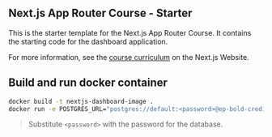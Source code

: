 ## Next.js App Router Course - Starter

This is the starter template for the Next.js App Router Course. It contains the starting code for the dashboard application.

For more information, see the [course curriculum](https://nextjs.org/learn) on the Next.js Website.

## Build and run docker container

```bash
docker build -t nextjs-dashboard-image .
docker run -e POSTGRES_URL="postgres://default:<password>@ep-bold-credit-a4s6qon8-pooler.us-east-1.aws.neon.tech:5432/verceldb?sslmode=require" -p 3000:3000 --name nextjs-dashboard-container -v nextjs-dashboard-volume:/app nextjs-dashboard-image
```

> Substitute `<password>` with the password for the database.
